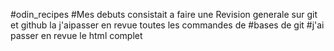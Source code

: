 #odin_recipes
#Mes debuts consistait a faire une Revision generale sur git et github la j'aipasser en revue toutes les commandes de #bases de git 
#j'ai passer en revue le html complet